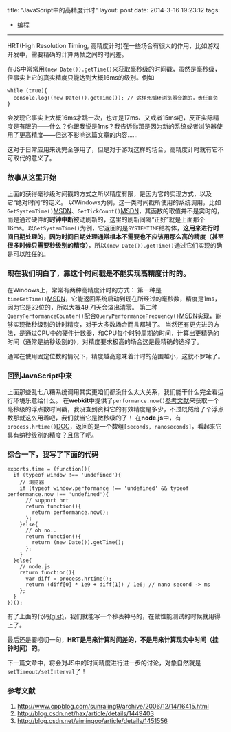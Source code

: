 title: "JavaScript中的高精度计时"
layout: post
date: 2014-3-16 19:23:12
tags: 
- 编程
---

HRT(High Resolution Timing, 高精度计时)在一些场合有很大的作用，比如游戏开发中，需要精确的计算两帧之间的时间差。

在JS中常常用`(new Date()).getTime()`来获取毫秒级的时间戳，虽然是毫秒级，但事实上它的真实精度只能达到大概16ms的级别。例如
```
while (true){
  console.log((new Date()).getTime()); // 这样死循环浏览器会跪的，责任自负
}
```
会发现它事实上大概16ms才跳一次，也许是17ms、又或者15ms吧，反正实际精度是有限的——什么？你跟我说是1ms？我告诉你那是因为新的系统或者浏览器使用了更高精度——但这不影响这篇文章的内容……

这对于日常应用来说完全够用了，但是对于游戏这样的场合，高精度计时就有它不可取代的意义了。

<!-- more -->

### 故事从这里开始

上面的获得毫秒级时间戳的方式之所以精度有限，是因为它的实现方式，以及它“绝对时间”的定义。
以Windows为例，这一类时间戳所使用的系统调用，比如`GetSystemTime()`[MSDN](http://msdn.microsoft.com/en-us/library/windows/desktop/ms724390.aspx)、`GetTickCount()`[MSDN](http://msdn.microsoft.com/en-us/library/windows/desktop/ms724408.aspx)，其函数的取值并不是实时的，而是通过硬件的**时钟中断**被动刷新的，这里的刷新间隔“正好”就是上面那个16ms。以`GetSystemTime()`为例，它返回的是`SYSTEMTIME`结构体，**这用来进行时间日期处理的，因为时间日期处理通常根本不需要也不应该用那么高的精度（甚至很多时候只需要秒级别的精度）**，所以`(new Date()).getTime()`通过它们实现的确是可以胜任的。

### 现在我们明白了，靠这个时间戳是不能实现高精度计时的。

在Windows上，常常有两种高精度计时的方式：
第一种是`timeGetTime()`[MSDN](http://msdn.microsoft.com/en-us/library/ms713418.aspx)，它能返回系统启动到现在所经过的毫秒数，精度是1ms，因为它是32位的，所以大概49.71天会溢出清零。
第二种`QueryPerformanceCounter()`配合`QueryPerformanceFrequency()`[MSDN](http://msdn.microsoft.com/en-us/library/windows/desktop/ms644904.aspx)实现，能够实现微秒级别的计时精度，对于大多数场合而言都够了。
当然还有更先进的方法，是通过CPU中的硬件计数器，和CPU每个时钟周期的时间，计算出更精确的时间（通常是纳秒级别的），对精度要求极高的场合这是最精确的选择了。

通常在使用固定位数的情况下，精度越高意味着计时的范围越小，这就不罗嗦了。

### 回到JavaScript中来

上面那些乱七八糟系统调用其实更咱们都没什么太大关系，我们能干什么完全看运行环境乐意给什么。
在**webkit**中提供了`performance.now()`[参考文献](http://updates.html5rocks.com/2012/08/When-milliseconds-are-not-enough-performance-now)来获取一个毫秒级的浮点数时间戳，我没查到资料它的有效精度是多少，不过既然给了个浮点数那就这么用着吧，我们就当它是微秒级的了！
在**node.js**中，有`process.hrtime()`[DOC](http://nodejs.org/api/process.html#process_process_hrtime)，返回的是一个数组`[seconds, nanoseconds]`，看起来它具有纳秒级别的精度？且信了吧。

### 综合一下，我写了下面的代码
```
exports.time = (function(){
  if (typeof window !== 'undefined'){
    // 浏览器
    if (typeof window.performance !== 'undefined' && typeof performance.now !== 'undefined'){
      // support hrt
      return function(){
        return performance.now();
      };
    }else{
      // oh no..
      return function(){
        return (new Date()).getTime();
      };
    }
  }else{
    // node.js
    return function(){
      var diff = process.hrtime();
      return (diff[0] * 1e9 + diff[1]) / 1e6; // nano second -> ms
    };
  }
})();
```

有了上面的代码[(gist)](https://gist.github.com/LiuJi-Jim/9596920)，我们就能写一个秒表神马的，在做性能测试的时候就用得上了。

最后还是要唠叨一句，**HRT是用来计算时间差的，不是用来计算现实中时间（挂钟时间）的**。

下一篇文章中，将会对JS中的时间精度进行进一步的讨论，对象自然就是`setTimeout/setInterval`了！

### 参考文献

1. http://www.cppblog.com/sunraiing9/archive/2006/12/14/16415.html
2. http://blog.csdn.net/hax/article/details/1449403
3. http://blog.csdn.net/aimingoo/article/details/1451556
